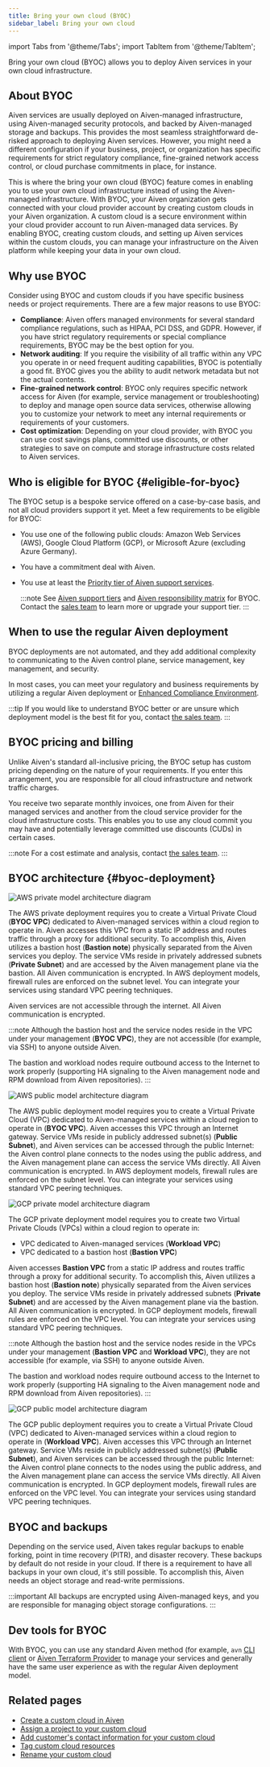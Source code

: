 ```yaml
---
title: Bring your own cloud (BYOC)
sidebar_label: Bring your own cloud
---
```


import Tabs from '@theme/Tabs';
import TabItem from '@theme/TabItem';

Bring your own cloud (BYOC) allows you to deploy Aiven services in your own cloud infrastructure.

## About BYOC

Aiven services are usually deployed on Aiven-managed infrastructure,
using Aiven-managed security protocols, and backed by Aiven-managed
storage and backups. This provides the most seamless straightforward
de-risked approach to deploying Aiven services. However, you might need
a different configuration if your business, project, or organization has
specific requirements for strict regulatory compliance, fine-grained
network access control, or cloud purchase commitments in place, for
instance.

This is where the bring your own cloud (BYOC) feature comes in enabling
you to use your own cloud infrastructure instead of using the
Aiven-managed infrastructure. With BYOC, your Aiven organization gets
connected with your cloud provider account by creating custom clouds in
your Aiven organization. A custom cloud is a secure environment within
your cloud provider account to run Aiven-managed data services. By
enabling BYOC, creating custom clouds, and setting up Aiven services
within the custom clouds, you can manage your infrastructure on the
Aiven platform while keeping your data in your own cloud.

## Why use BYOC

Consider using BYOC and custom clouds if you have specific business
needs or project requirements. There are a few major reasons to use
BYOC:

-   **Compliance**: Aiven offers managed environments for several
    standard compliance regulations, such as HIPAA, PCI DSS, and GDPR.
    However, if you have strict regulatory requirements or special
    compliance requirements, BYOC may be the best option for you.
-   **Network auditing**: If you require the visibility of all traffic
    within any VPC you operate in or need frequent auditing
    capabilities, BYOC is potentially a good fit. BYOC gives you the
    ability to audit network metadata but not the actual contents.
-   **Fine-grained network control**: BYOC only requires specific
    network access for Aiven (for example, service management or
    troubleshooting) to deploy and manage open source data services,
    otherwise allowing you to customize your network to meet any
    internal requirements or requirements of your customers.
-   **Cost optimization**: Depending on your cloud provider, with BYOC
    you can use cost savings plans, committed use discounts, or other
    strategies to save on compute and storage infrastructure costs
    related to Aiven services.

## Who is eligible for BYOC {#eligible-for-byoc}

The BYOC setup is a bespoke service offered on a case-by-case basis, and
not all cloud providers support it yet. Meet a few requirements to be eligible for BYOC:

-   You use one of the following public clouds: Amazon Web Services
    (AWS), Google Cloud Platform (GCP), or Microsoft Azure (excluding
    Azure Germany).
-   You have a commitment deal with Aiven.
-   You use at least the [Priority tier of Aiven support
    services](https://aiven.io/support-services).

    :::note
    See [Aiven support tiers](https://aiven.io/support-services) and
    [Aiven responsibility matrix](https://aiven.io/responsibility-matrix) for BYOC. Contact
    the [sales team](mailto:sales@aiven.io) to learn more or upgrade your support tier.
    :::

## When to use the regular Aiven deployment

BYOC deployments are not automated, and they add additional complexity
to communicating to the Aiven control plane, service management, key
management, and security.

In most cases, you can meet your regulatory and business requirements by
utilizing a regular Aiven deployment or
[Enhanced Compliance Environment](/docs/platform/concepts/enhanced-compliance-env).

:::tip
If you would like to understand BYOC better or are unsure which
deployment model is the best fit for you, contact [the sales team](mailto:sales@aiven.io).
:::

## BYOC pricing and billing

Unlike Aiven's standard all-inclusive pricing, the BYOC setup has
custom pricing depending on the nature of your requirements. If you
enter this arrangement, you are responsible for all cloud infrastructure
and network traffic charges.

You receive two separate monthly invoices, one from Aiven for their
managed services and another from the cloud service provider for the
cloud infrastructure costs. This enables you to use any cloud commit you
may have and potentially leverage committed use discounts (CUDs) in
certain cases.

:::note
For a cost estimate and analysis, contact [the sales team](mailto:sales@aiven.io).
:::

## BYOC architecture {#byoc-deployment}

<Tabs groupId="group1">
<TabItem value="1" label="AWS private" default>

![AWS private model architecture diagram](/images/content/platform/concepts/byoc-aws-priv-arch.png)

The AWS private deployment requires you to create a Virtual Private Cloud
(**BYOC VPC**) dedicated to Aiven-managed services within a cloud region to operate in.
Aiven accesses this VPC from a static IP address and routes
traffic through a proxy for additional security. To accomplish this, Aiven
utilizes a bastion host (**Bastion note**) physically separated from the Aiven services
you deploy. The service VMs reside in privately addressed subnets (**Private Subnet**)
and are accessed by the Aiven management plane via the bastion. All Aiven communication is
encrypted. In AWS deployment models, firewall rules are enforced on the subnet level. You
can integrate your services using standard VPC peering techniques.

Aiven services are not accessible through the internet. All Aiven communication is encrypted.

:::note
Although the bastion host and the service nodes reside in the VPC under
your management (**BYOC VPC**), they are not accessible (for example, via SSH) to anyone
outside Aiven.

The bastion and workload nodes require outbound access to the Internet
to work properly (supporting HA signaling to the Aiven management node and RPM download
from Aiven repositories).
:::

</TabItem>
<TabItem value="2" label="AWS public">

![AWS public model architecture diagram](/images/content/platform/concepts/byoc-aws-pub-arch.png)

The AWS public deployment model requires you to create a Virtual Private Cloud (VPC)
dedicated to Aiven-managed services within a cloud region to operate in (**BYOC VPC**).
Aiven accesses this VPC through an Internet gateway. Service VMs reside in publicly
addressed subnet(s) (**Public Subnet**), and Aiven services can be accessed
through the public Internet: the Aiven control plane connects to the nodes
using the public address, and the Aiven management plane can access the service VMs
directly. All Aiven communication is encrypted. In AWS deployment models, firewall rules
are enforced on the subnet level. You can integrate your services using standard VPC
peering techniques.

</TabItem>
<TabItem value="3" label="GCP private">

![GCP private model architecture diagram](/images/content/platform/concepts/byoc-gcp-priv-arch.png)

The GCP private deployment model requires you to create two Virtual Private Clouds (VPCs)
within a cloud region to operate in:

-  VPC dedicated to Aiven-managed services (**Workload VPC**)
-  VPC dedicated to a bastion host (**Bastion VPC**)

Aiven accesses **Bastion VPC** from a static IP address and routes
traffic through a proxy for additional security. To accomplish this, Aiven
utilizes a bastion host (**Bastion note**) physically separated from the Aiven services
you deploy. The service VMs reside in privately addressed subnets (**Private Subnet**)
and are accessed by the Aiven management plane via the bastion. All Aiven communication is
encrypted. In GCP deployment models, firewall rules are enforced on the VPC level.
You can integrate your services using standard VPC peering techniques.

:::note
Although the bastion host and the service nodes reside in the VPCs under
your management (**Bastion VPC** and **Workload VPC**), they are not accessible
(for example, via SSH) to anyone outside Aiven.

The bastion and workload nodes require outbound access to the Internet
to work properly (supporting HA signaling to the Aiven management node and RPM download
from Aiven repositories).
:::

</TabItem>
<TabItem value="4" label="GCP public">

![GCP public model architecture diagram](/images/content/platform/concepts/byoc-gcp-pub-arch.png)

The GCP public deployment requires you to create a Virtual Private Cloud (VPC)
dedicated to Aiven-managed services within a cloud region to operate in (**Workload VPC**).
Aiven accesses this VPC through an Internet gateway. Service VMs reside in publicly
addressed subnet(s) (**Public Subnet**), and Aiven services can be accessed
through the public Internet: the Aiven control plane connects to the nodes
using the public address, and the Aiven management plane can access the service VMs
directly. All Aiven communication is encrypted. In GCP deployment models, firewall
rules are enforced on the VPC level. You can integrate your services using standard VPC
peering techniques.

</TabItem>
</Tabs>

## BYOC and backups

Depending on the service used, Aiven takes regular backups to enable
forking, point in time recovery (PITR), and disaster recovery. These
backups by default do not reside in your cloud. If there is a
requirement to have all backups in your own cloud, it's still possible.
To accomplish this, Aiven needs an object storage and read-write
permissions.

:::important
All backups are encrypted using Aiven-managed keys, and you are
responsible for managing object storage configurations.
:::

## Dev tools for BYOC

With BYOC, you can use any standard Aiven method (for example,
 `avn` [CLI client](/docs/tools/cli) or [Aiven Terraform Provider](/docs/tools/terraform)
 to manage your services and generally have the same user experience as with the regular
 Aiven deployment model.

## Related pages

-   [Create a custom cloud in Aiven](/docs/platform/howto/byoc/create-custom-cloud)
-   [Assign a project to your custom cloud](/docs/platform/howto/byoc/assign-project-custom-cloud)
-   [Add customer's contact information for your custom cloud](/docs/platform/howto/byoc/add-customer-info-custom-cloud)
-   [Tag custom cloud resources](/docs/platform/howto/byoc/tag-custom-cloud-resources)
-   [Rename your custom cloud](/docs/platform/howto/byoc/rename-custom-cloud)
